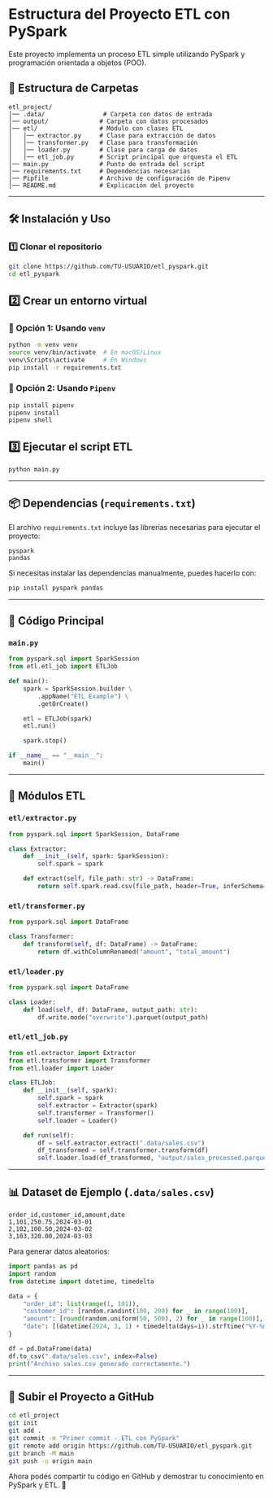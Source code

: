 # Estructura del Proyecto ETL con PySpark

Este proyecto implementa un proceso ETL simple utilizando PySpark y programación orientada a objetos (POO).

## 📁 Estructura de Carpetas

```
etl_project/
│── .data/                # Carpeta con datos de entrada
│── output/              # Carpeta con datos procesados
│── etl/                 # Módulo con clases ETL
│   │── extractor.py     # Clase para extracción de datos
│   │── transformer.py   # Clase para transformación
│   │── loader.py        # Clase para carga de datos
│   │── etl_job.py       # Script principal que orquesta el ETL
│── main.py              # Punto de entrada del script
│── requirements.txt     # Dependencias necesarias
│── Pipfile              # Archivo de configuración de Pipenv
│── README.md            # Explicación del proyecto
```

---

## 🛠️ Instalación y Uso

### 1️⃣ Clonar el repositorio

```bash
git clone https://github.com/TU-USUARIO/etl_pyspark.git
cd etl_pyspark
```

## 2️⃣ Crear un entorno virtual

### 📌 Opción 1: Usando `venv`

```bash
python -m venv venv
source venv/bin/activate  # En macOS/Linux
venv\Scripts\activate     # En Windows
pip install -r requirements.txt
```

### 📌 Opción 2: Usando `Pipenv`

```bash
pip install pipenv
pipenv install
pipenv shell
```

## 3️⃣ Ejecutar el script ETL

```bash
python main.py
```

---

## 📦 Dependencias (`requirements.txt`)

El archivo `requirements.txt` incluye las librerías necesarias para ejecutar el proyecto:
```plaintext
pyspark
pandas
```
Si necesitas instalar las dependencias manualmente, puedes hacerlo con:
```bash
pip install pyspark pandas
```

---

## 📌 Código Principal

### **`main.py`**

```python
from pyspark.sql import SparkSession
from etl.etl_job import ETLJob

def main():
    spark = SparkSession.builder \
        .appName("ETL Example") \
        .getOrCreate()

    etl = ETLJob(spark)
    etl.run()

    spark.stop()

if __name__ == "__main__":
    main()
```

---

## 🔄 Módulos ETL

### **`etl/extractor.py`**

```python
from pyspark.sql import SparkSession, DataFrame

class Extractor:
    def __init__(self, spark: SparkSession):
        self.spark = spark

    def extract(self, file_path: str) -> DataFrame:
        return self.spark.read.csv(file_path, header=True, inferSchema=True)
```

### **`etl/transformer.py`**

```python
from pyspark.sql import DataFrame

class Transformer:
    def transform(self, df: DataFrame) -> DataFrame:
        return df.withColumnRenamed("amount", "total_amount")
```

### **`etl/loader.py`**

```python
from pyspark.sql import DataFrame

class Loader:
    def load(self, df: DataFrame, output_path: str):
        df.write.mode("overwrite").parquet(output_path)
```

### **`etl/etl_job.py`**

```python
from etl.extractor import Extractor
from etl.transformer import Transformer
from etl.loader import Loader

class ETLJob:
    def __init__(self, spark):
        self.spark = spark
        self.extractor = Extractor(spark)
        self.transformer = Transformer()
        self.loader = Loader()

    def run(self):
        df = self.extractor.extract(".data/sales.csv")
        df_transformed = self.transformer.transform(df)
        self.loader.load(df_transformed, "output/sales_processed.parquet")
```

---

## 📊 Dataset de Ejemplo (`.data/sales.csv`)

```csv
order_id,customer_id,amount,date
1,101,250.75,2024-03-01
2,102,100.50,2024-03-02
3,103,320.00,2024-03-03
```

Para generar datos aleatorios:
```python
import pandas as pd
import random
from datetime import datetime, timedelta

data = {
    "order_id": list(range(1, 101)),
    "customer_id": [random.randint(100, 200) for _ in range(100)],
    "amount": [round(random.uniform(50, 500), 2) for _ in range(100)],
    "date": [(datetime(2024, 3, 1) + timedelta(days=i)).strftime("%Y-%m-%d") for i in range(100)]
}

df = pd.DataFrame(data)
df.to_csv(".data/sales.csv", index=False)
print("Archivo sales.csv generado correctamente.")
```

---

## 🚀 Subir el Proyecto a GitHub

```bash
cd etl_project
git init
git add .
git commit -m "Primer commit - ETL con PySpark"
git remote add origin https://github.com/TU-USUARIO/etl_pyspark.git
git branch -M main
git push -u origin main
```

Ahora podés compartir tu código en GitHub y demostrar tu conocimiento en PySpark y ETL. 🚀